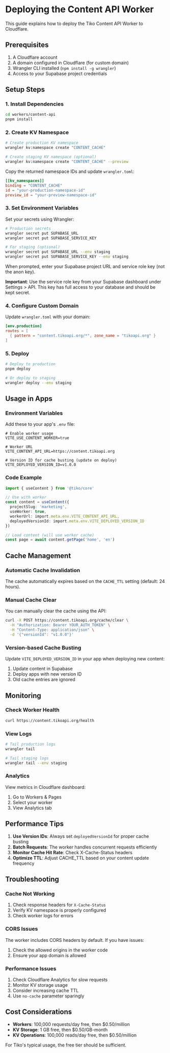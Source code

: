 # Deploying the Content API Worker

This guide explains how to deploy the Tiko Content API Worker to Cloudflare.

## Prerequisites

1. A Cloudflare account
2. A domain configured in Cloudflare (for custom domain)
3. Wrangler CLI installed (`npm install -g wrangler`)
4. Access to your Supabase project credentials

## Setup Steps

### 1. Install Dependencies

```bash
cd workers/content-api
pnpm install
```

### 2. Create KV Namespace

```bash
# Create production KV namespace
wrangler kv:namespace create "CONTENT_CACHE"

# Create staging KV namespace (optional)
wrangler kv:namespace create "CONTENT_CACHE" --preview
```

Copy the returned namespace IDs and update `wrangler.toml`:

```toml
[[kv_namespaces]]
binding = "CONTENT_CACHE"
id = "your-production-namespace-id"
preview_id = "your-preview-namespace-id"
```

### 3. Set Environment Variables

Set your secrets using Wrangler:

```bash
# Production secrets
wrangler secret put SUPABASE_URL
wrangler secret put SUPABASE_SERVICE_KEY

# For staging (optional)
wrangler secret put SUPABASE_URL --env staging
wrangler secret put SUPABASE_SERVICE_KEY --env staging
```

When prompted, enter your Supabase project URL and service role key (not the anon key).

**Important**: Use the service role key from your Supabase dashboard under Settings > API. This key has full access to your database and should be kept secret.

### 4. Configure Custom Domain

Update `wrangler.toml` with your domain:

```toml
[env.production]
routes = [
  { pattern = "content.tikoapi.org/*", zone_name = "tikoapi.org" }
]
```

### 5. Deploy

```bash
# Deploy to production
pnpm deploy

# Or deploy to staging
wrangler deploy --env staging
```

## Usage in Apps

### Environment Variables

Add these to your app's `.env` file:

```env
# Enable worker usage
VITE_USE_CONTENT_WORKER=true

# Worker URL
VITE_CONTENT_API_URL=https://content.tikoapi.org

# Version ID for cache busting (update on deploy)
VITE_DEPLOYED_VERSION_ID=v1.0.0
```

### Code Example

```typescript
import { useContent } from '@tiko/core'

// Use with worker
const content = useContent({
  projectSlug: 'marketing',
  useWorker: true,
  workerUrl: import.meta.env.VITE_CONTENT_API_URL,
  deployedVersionId: import.meta.env.VITE_DEPLOYED_VERSION_ID
})

// Load content (will use worker cache)
const page = await content.getPage('home', 'en')
```

## Cache Management

### Automatic Cache Invalidation

The cache automatically expires based on the `CACHE_TTL` setting (default: 24 hours).

### Manual Cache Clear

You can manually clear the cache using the API:

```bash
curl -X POST https://content.tikoapi.org/cache/clear \
  -H "Authorization: Bearer YOUR_AUTH_TOKEN" \
  -H "Content-Type: application/json" \
  -d '{"versionId": "v1.0.0"}'
```

### Version-based Cache Busting

Update `VITE_DEPLOYED_VERSION_ID` in your app when deploying new content:

1. Update content in Supabase
2. Deploy apps with new version ID
3. Old cache entries are ignored

## Monitoring

### Check Worker Health

```bash
curl https://content.tikoapi.org/health
```

### View Logs

```bash
# Tail production logs
wrangler tail

# Tail staging logs
wrangler tail --env staging
```

### Analytics

View metrics in Cloudflare dashboard:
1. Go to Workers & Pages
2. Select your worker
3. View Analytics tab

## Performance Tips

1. **Use Version IDs**: Always set `deployedVersionId` for proper cache busting
2. **Batch Requests**: The worker handles concurrent requests efficiently
3. **Monitor Cache Hit Rate**: Check X-Cache-Status headers
4. **Optimize TTL**: Adjust CACHE_TTL based on your content update frequency

## Troubleshooting

### Cache Not Working

1. Check response headers for `X-Cache-Status`
2. Verify KV namespace is properly configured
3. Check worker logs for errors

### CORS Issues

The worker includes CORS headers by default. If you have issues:
1. Check the allowed origins in the worker code
2. Ensure your app domain is allowed

### Performance Issues

1. Check Cloudflare Analytics for slow requests
2. Monitor KV storage usage
3. Consider increasing cache TTL
4. Use `no-cache` parameter sparingly

## Cost Considerations

- **Workers**: 100,000 requests/day free, then $0.50/million
- **KV Storage**: 1 GB free, then $0.50/GB-month
- **KV Operations**: 100,000 reads/day free, then $0.50/million

For Tiko's typical usage, the free tier should be sufficient.